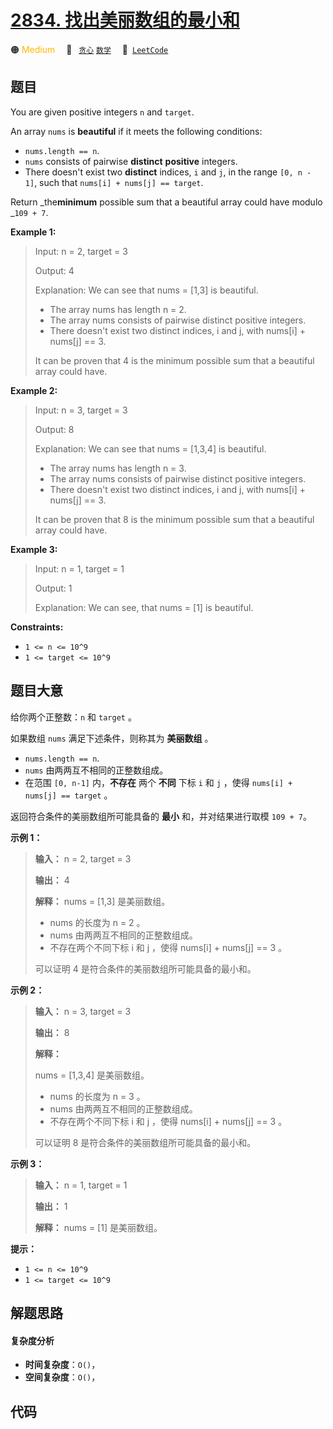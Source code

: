 # [2834. 找出美丽数组的最小和](https://leetcode.com/problems/find-the-minimum-possible-sum-of-a-beautiful-array)

🟠 <font color=#ffb800>Medium</font>&emsp; 🔖&ensp; [`贪心`](/leetcode-js/outline/tag/greedy.md) [`数学`](/leetcode-js/outline/tag/math.md)&emsp; 🔗&ensp;[`LeetCode`](https://leetcode.com/problems/find-the-minimum-possible-sum-of-a-beautiful-array)

## 题目

You are given positive integers `n` and `target`.

An array `nums` is **beautiful** if it meets the following conditions:

  * `nums.length == n`.
  * `nums` consists of pairwise **distinct** **positive** integers.
  * There doesn't exist two **distinct** indices, `i` and `j`, in the range `[0, n - 1]`, such that `nums[i] + nums[j] == target`.

Return _the**minimum** possible sum that a beautiful array could have modulo
_`109 + 7`.



**Example 1:**

> Input: n = 2, target = 3
> 
> Output: 4
> 
> Explanation: We can see that nums = [1,3] is beautiful.
> - The array nums has length n = 2.
> - The array nums consists of pairwise distinct positive integers.
> - There doesn't exist two distinct indices, i and j, with nums[i] + nums[j] == 3.
> 
> It can be proven that 4 is the minimum possible sum that a beautiful array could have.

**Example 2:**

> Input: n = 3, target = 3
> 
> Output: 8
> 
> Explanation: We can see that nums = [1,3,4] is beautiful.
> - The array nums has length n = 3.
> - The array nums consists of pairwise distinct positive integers.
> - There doesn't exist two distinct indices, i and j, with nums[i] + nums[j] == 3.
> 
> It can be proven that 8 is the minimum possible sum that a beautiful array could have.

**Example 3:**

> Input: n = 1, target = 1
> 
> Output: 1
> 
> Explanation: We can see, that nums = [1] is beautiful.

**Constraints:**

  * `1 <= n <= 10^9`
  * `1 <= target <= 10^9`


## 题目大意

给你两个正整数：`n` 和 `target` 。

如果数组 `nums` 满足下述条件，则称其为 **美丽数组** 。

  * `nums.length == n`.
  * `nums` 由两两互不相同的正整数组成。
  * 在范围 `[0, n-1]` 内，**不存在** 两个 **不同** 下标 `i` 和 `j` ，使得 `nums[i] + nums[j] == target` 。

返回符合条件的美丽数组所可能具备的 **最小** 和，并对结果进行取模 `109 + 7`。



**示例 1：**

> 
> 
> 
> 
> 
> **输入：** n = 2, target = 3
> 
> **输出：** 4
> 
> **解释：** nums = [1,3] 是美丽数组。
> - nums 的长度为 n = 2 。
> - nums 由两两互不相同的正整数组成。
> - 不存在两个不同下标 i 和 j ，使得 nums[i] + nums[j] == 3 。
> 
> 可以证明 4 是符合条件的美丽数组所可能具备的最小和。

**示例 2：**

> 
> 
> 
> 
> 
> **输入：** n = 3, target = 3
> 
> **输出：** 8
> 
> **解释：**
> 
> nums = [1,3,4] 是美丽数组。 
> - nums 的长度为 n = 3 。 
> - nums 由两两互不相同的正整数组成。 
> - 不存在两个不同下标 i 和 j ，使得 nums[i] + nums[j] == 3 。
> 
> 可以证明 8 是符合条件的美丽数组所可能具备的最小和。

**示例 3：**

> 
> 
> 
> 
> 
> **输入：** n = 1, target = 1
> 
> **输出：** 1
> 
> **解释：** nums = [1] 是美丽数组。
> 
> 



**提示：**

  * `1 <= n <= 10^9`
  * `1 <= target <= 10^9`


## 解题思路

#### 复杂度分析

- **时间复杂度**：`O()`，
- **空间复杂度**：`O()`，

## 代码

```javascript

```
